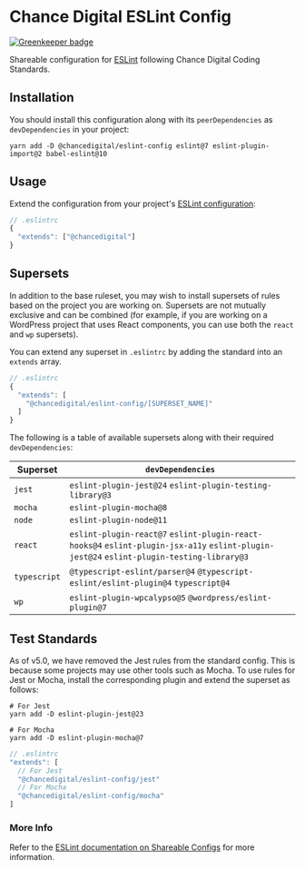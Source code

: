 # Chance Digital ESLint Config

[![Greenkeeper badge](https://badges.greenkeeper.io/chancedigital/eslint-config.svg)](https://greenkeeper.io/)

Shareable configuration for [ESLint](http://eslint.org/) following Chance Digital Coding Standards.

## Installation

You should install this configuration along with its `peerDependencies` as `devDependencies` in your project:

```shell
yarn add -D @chancedigital/eslint-config eslint@7 eslint-plugin-import@2 babel-eslint@10
```

## Usage

Extend the configuration from your project's [ESLint configuration](https://eslint.org/docs/user-guide/configuring):

```js
// .eslintrc
{
  "extends": ["@chancedigital"]
}
```

## Supersets

In addition to the base ruleset, you may wish to install supersets of rules based on the project you are working on. Supersets are not mutually exclusive and can be combined (for example, if you are working on a WordPress project that uses React components, you can use both the `react` and `wp` supersets).

You can extend any superset in `.eslintrc` by adding the standard into an `extends` array.

```js
// .eslintrc
{
  "extends": [
    "@chancedigital/eslint-config/[SUPERSET_NAME]"
  ]
}
```

The following is a table of available supersets along with their required `devDependencies`:

| Superset     | `devDependencies`                                                                                                                        |
| ------------ | ---------------------------------------------------------------------------------------------------------------------------------------- |
| `jest`       | `eslint-plugin-jest@24` `eslint-plugin-testing-library@3`                                                                                |
| `mocha`      | `eslint-plugin-mocha@8`                                                                                                                  |
| `node`       | `eslint-plugin-node@11`                                                                                                                  |
| `react`      | `eslint-plugin-react@7` `eslint-plugin-react-hooks@4` `eslint-plugin-jsx-a11y` `eslint-plugin-jest@24` `eslint-plugin-testing-library@3` |
| `typescript` | `@typescript-eslint/parser@4` `@typescript-eslint/eslint-plugin@4` `typescript@4`                                                        |
| `wp`         | `eslint-plugin-wpcalypso@5` `@wordpress/eslint-plugin@7`                                                                                 |

## Test Standards

As of v5.0, we have removed the Jest rules from the standard config. This is because some projects may use other tools such as Mocha. To use rules for Jest or Mocha, install the corresponding plugin and extend the superset as follows:

```shell
# For Jest
yarn add -D eslint-plugin-jest@23

# For Mocha
yarn add -D eslint-plugin-mocha@7
```

```js
// .eslintrc
"extends": [
  // For Jest
  "@chancedigital/eslint-config/jest"
  // For Mocha
  "@chancedigital/eslint-config/mocha"
]
```

### More Info

Refer to the [ESLint documentation on Shareable Configs](http://eslint.org/docs/developer-guide/shareable-configs) for more information.
